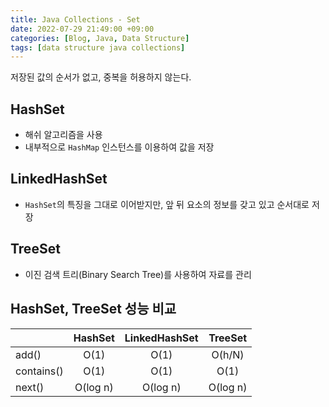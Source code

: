 ```yaml
---
title: Java Collections - Set
date: 2022-07-29 21:49:00 +09:00
categories: [Blog, Java, Data Structure]
tags: [data structure java collections]
---
```


저장된 값의 순서가 없고, 중복을 허용하지 않는다.

## HashSet

- 해쉬 알고리즘을 사용
- 내부적으로 `HashMap` 인스턴스를 이용하여 값을 저장

## LinkedHashSet

- `HashSet`의 특징을 그대로 이어받지만, 앞 뒤 요소의 정보를 갖고 있고 순서대로 저장

## TreeSet

- 이진 검색 트리(Binary Search Tree)를 사용하여 자료를 관리

## HashSet, TreeSet 성능 비교

||HashSet|LinkedHashSet|TreeSet|
|-----------|:---:|:---:|:---:|
|add()|O(1)|O(1)|O(h/N)|
|contains()|O(1)|O(1)|O(1)|
|next()|O(log n)|O(log n)|O(log n)|


